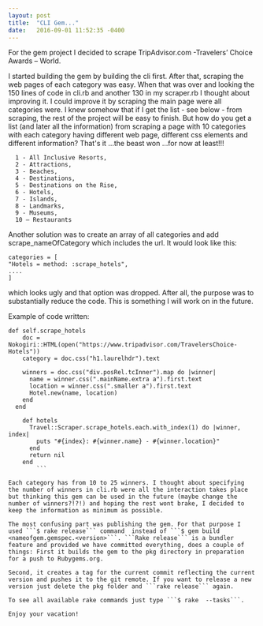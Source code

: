 ```yaml
---
layout: post
title:  "CLI Gem..."
date:   2016-09-01 11:52:35 -0400
---
```



For the gem project I decided to scrape TripAdvisor.com -Travelers’ Choice Awards – World. 

I started building the gem by building the cli first. After that, scraping the web pages of each category was easy. When that was over and looking the 150 lines of code in cli.rb and another 130 in my scraper.rb I thought about improving it. I could improve it by scraping the main page were all categories were. I knew somehow that if I get the list - see below - from scraping, the rest of the project will be easy to finish. But how do you get a list (and later all the information) from scraping  a page with 10 categories with each category having different web page, different css elements and different information? That's it ...the beast won ...for now at least!!!

      1 - All Inclusive Resorts,
      2 - Attractions,
      3 - Beaches,
      4 - Destinations,
      5 - Destinations on the Rise,
      6 - Hotels,
      7 - Islands,
      8 - Landmarks,
      9 - Museums,
      10 – Restaurants

Another solution was to create an array of all categories and add  scrape_nameOfCategory which includes the url. It would look like this:

```
categories = [
"Hotels = method: :scrape_hotels",
....
]
```
which looks ugly and that option was dropped. After all, the purpose was to substantially reduce the code. This is something I will work on in the future.

Example of code written:

```
def self.scrape_hotels
    doc = Nokogiri::HTML(open("https://www.tripadvisor.com/TravelersChoice-Hotels"))
    category = doc.css("h1.laurelhdr").text

    winners = doc.css("div.posRel.tcInner").map do |winner|
      name = winner.css(".mainName.extra a").first.text
      location = winner.css(".smaller a").first.text
      Hotel.new(name, location)
    end
  end
```

```
    def hotels
      Travel::Scraper.scrape_hotels.each.with_index(1) do |winner, index|
        puts "#{index}: #{winner.name} - #{winner.location}"
      end
      return nil
    end
		```

Each category has from 10 to 25 winners. I thought about specifying the number of winners in cli.rb were all the interaction takes place but thinking this gem can be used in the future (maybe change the number of winners?!?!) and hoping the rest wont brake, I decided to keep the information as minimum as possible. 

The most confusing part was publishing the gem. For that purpose I used ```$ rake release``` command  instead of ```$ gem build <nameofgem.gemspec.<version>```. ```Rake release``` is a bundler feature and provided we have committed everything, does a couple of things: First it builds the gem to the pkg directory in preparation for a push to Rubygems.org.

Second, it creates a tag for the current commit reflecting the current version and pushes it to the git remote. If you want to release a new version just delete the pkg folder and ```rake release``` again.

To see all available rake commands just type ```$ rake  --tasks```.

Enjoy your vacation!




